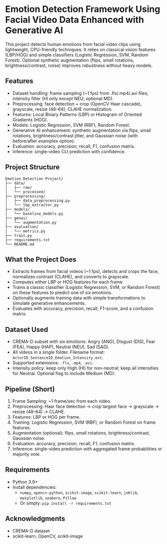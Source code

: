 # Emotion Detection Framework Using Facial Video Data Enhanced with Generative AI

This project detects human emotions from facial video clips using lightweight, CPU-friendly techniques. It relies on classical vision features (LBP/HOG) and simple classifiers (Logistic Regression, SVM, Random Forest). Optional synthetic augmentation (flips, small rotations, brightness/contrast, noise) improves robustness without heavy models.

## Features

- Dataset handling: frame sampling (~1 fps) from .flv/.mp4/.avi files; intensity filter (HI only except NEU; optional MD).
- Preprocessing: face detection + crop (OpenCV Haar cascade), grayscale, resize (48–64), CLAHE normalization.
- Features: Local Binary Patterns (LBP) or Histogram of Oriented Gradients (HOG).
- Models: Logistic Regression, SVM (RBF), Random Forest.
- Generative AI enhancement: synthetic augmentation via flips, small rotations, brightness/contrast jitter, and Gaussian noise (with before/after examples option).
- Evaluation: accuracy, precision, recall, F1, confusion matrix.
- Inference: single-video CLI prediction with confidence.

## Project Structure

```
Emotion Detection Project/
├── data/
│   ├── raw/
│   └── processed/
├── preprocessing/
│   ├── data_preprocessing.py
│   └── lbp_extractor.py
├── models/
│   └── baseline_models.py
├── genai/
│   └── augmentation.py
├── evaluation/
│   └── metrics.py
├── train.py
├── requirements.txt
└── README.md
```

## What the Project Does

- Extracts frames from facial videos (~1 fps), detects and crops the face, normalizes contrast (CLAHE), and converts to grayscale.
- Computes either LBP or HOG features for each frame.
- Trains a classic classifier (Logistic Regression, SVM, or Random Forest) on these features to predict one of six emotions.
- Optionally augments training data with simple transformations to simulate generative enhancements.
- Evaluates with accuracy, precision, recall, F1-score, and a confusion matrix.

## Dataset Used

- CREMA-D subset with six emotions: Angry (ANG), Disgust (DIS), Fear (FEA), Happy (HAP), Neutral (NEU), Sad (SAD).
- All videos in a single folder. Filename format: `ActorID_SentenceID_Emotion_Intensity.ext`.
- Supported extensions: `.flv`, `.mp4`, `.avi`.
- Intensity policy: keep only High (HI) for non-neutral; keep all intensities for Neutral. Optional flag to include Medium (MD).

## Pipeline (Short)

1) Frame Sampling: ~1 frame/sec from each video.
2) Preprocessing: Haar face detection → crop largest face → grayscale → resize (48–64) → CLAHE.
3) Features: LBP or HOG per frame.
4) Training: Logistic Regression, SVM (RBF), or Random Forest on frame features.
5) Augmentation (optional): flips, small rotations, brightness/contrast, Gaussian noise.
6) Evaluation: accuracy, precision, recall, F1, confusion matrix.
7) Inference: single-video prediction with aggregated frame probabilities or majority vote.

## Requirements

- Python 3.9+
- Install dependencies:
  - `numpy`, `opencv-python`, `scikit-image`, `scikit-learn`, `joblib`, `matplotlib`, `seaborn`, `Pillow`
  - Or simply: `pip install -r requirements.txt`

## Acknowledgments

- CREMA-D dataset
- scikit-learn, OpenCV, scikit-image

